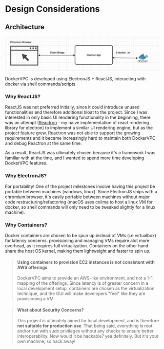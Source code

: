 # Design Considerations

## Architecture
![Docker VPC architecture](./assets/dockervpc_architecture.png)

DockerVPC is developed using ElectronJS + ReactJS, interacting with docker via shell commands/scripts.

### Why ReactJS?
ReactJS was not preferred initially, since it could introduce unused functionalities and therefore additional bloat to the project. Since I was interested in only basic UI rendering functionality in the beginning, there was an attempt ([Reactron](https://github.com/Jordan-Ng/reactron) - my naive implementation of react rendering library for electron) to implement a similar UI rendering engine, but as the project feature grew, Reactron was not able to support the growing requirements and it became increasingly hard to maintain both DockerVPC and debug Reactron at the same time. 

As a result, ReactJS was ultimately chosen because it's a framework I was familiar with at the time, and I wanted to spend more time developing DockerVPC features.



### Why ElectronJS?
For portability! One of the project milestones involve having this project be portable between machines (windows, linux). Since ElectronJS ships with a chromium browser, it's easily portable between machines without major code restructuring/refactoring (macOS uses colima to host a linux VM for docker, so shell commands will only need to be tweaked slightly for a linux machine).


### Why Containers?
Docker containers are chosen to be spun up instead of VMs (i.e virtualbox) for latency concerns. 
provisioning and managing VMs require alot more overhead, as it requires full virtualization. Containers on the other hand share the host OS kernel, making them lightweight and faster to spin up.

>#### Using containers to provision EC2 instances is not consistent with AWS offerings
>DockerVPC aims to provide an AWS-like environment, and not a 1-1 mapping of the offerings. Since latency is of greater concern in a local development setup, containers are chosen as the virtualization technique, and the GUI will make developers "feel" like they are provisioning a VM

>#### What about Security Concerns?
>This project is ultimately aimed for local development, and is therefore **not suitable for production use**. That being said, everything is root and/or run with sudo privileges without any checks to ensure better interoperability. Now would it be hackable? yea definitely. But it's your own machine, so hack away!